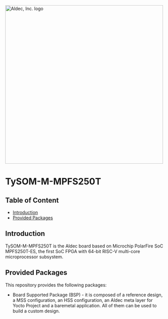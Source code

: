 <a href="https://www.aldec.com/en">
  <img src="https://www.aldec.com/files/file/Aldec_Crescent_rgb_sm.png" width="500" alt="Aldec, Inc. logo" />
</a>

# TySOM-M-MPFS250T

## Table of Content
- [Introduction](#introduction)
- [Provided Packages](#provided-packages)

## Introduction <a name="introduction"/>
TySOM-M-MPFS250T is the Aldec board based on Microchip PolarFire SoC MPFS250T-ES, the first SoC FPGA with 64-bit RISC-V multi-core microprocessor subsystem.


## Provided Packages <a name="provided-packages"/>
This repository provides the following packages:

- Board Supported Package (BSP) - it is composed of a reference design, a MSS configuration, an HSS configuration, an Aldec meta layer for Yocto Project and a baremetal application. All of them can be used to build a custom design.
